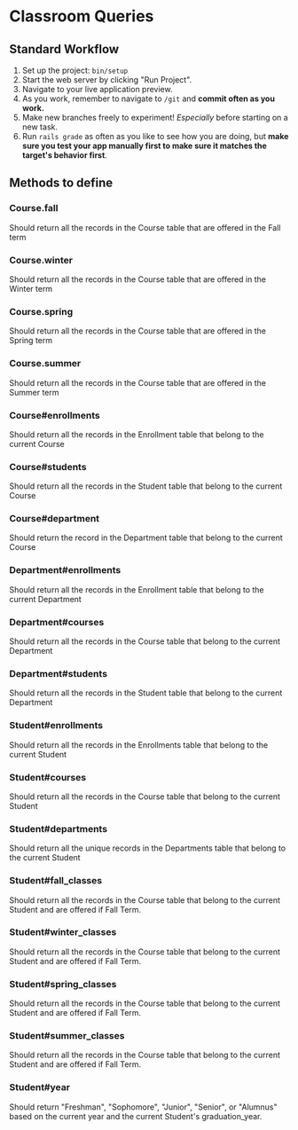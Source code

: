 # Classroom Queries

## Standard Workflow

 1. Set up the project: `bin/setup`
 1. Start the web server by clicking "Run Project".
 1. Navigate to your live application preview.
 1. As you work, remember to navigate to `/git` and **commit often as you work.**
 1. Make new branches freely to experiment! _Especially_ before starting on a new task.
 1. Run `rails grade` as often as you like to see how you are doing, but **make sure you test your app manually first to make sure it matches the target's behavior first**.

## Methods to define

### Course.fall
Should return all the records in the Course table that are offered in the Fall term

### Course.winter
Should return all the records in the Course table that are offered in the Winter term

### Course.spring
Should return all the records in the Course table that are offered in the Spring term

### Course.summer
Should return all the records in the Course table that are offered in the Summer term

### Course#enrollments
Should return all the records in the Enrollment table that belong to the current Course

### Course#students
Should return all the records in the Student table that belong to the current Course

### Course#department
Should return the record in the Department table that belong to the current Course

### Department#enrollments
Should return all the records in the Enrollment table that belong to the current Department

### Department#courses
Should return all the records in the Course table that belong to the current Department

### Department#students
Should return all the records in the Student table that belong to the current Department

### Student#enrollments
Should return all the records in the Enrollments table that belong to the current Student

### Student#courses
Should return all the records in the Course table that belong to the current Student

### Student#departments
Should return all the unique records in the Departments table that belong to the current Student

### Student#fall_classes
Should return all the records in the Course table that belong to the current Student and are offered if Fall Term.

### Student#winter_classes
Should return all the records in the Course table that belong to the current Student and are offered if Fall Term.

### Student#spring_classes
Should return all the records in the Course table that belong to the current Student and are offered if Fall Term.

### Student#summer_classes
Should return all the records in the Course table that belong to the current Student and are offered if Fall Term.

### Student#year
Should return "Freshman", "Sophomore", "Junior", "Senior", or "Alumnus" based on the current year and the current Student's graduation_year.

